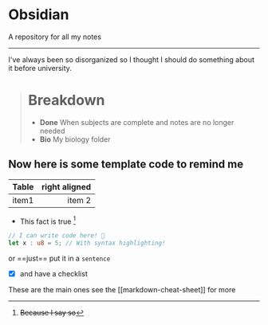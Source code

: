 # Obsidian
A repository for all my notes

---

I've always been so disorganized so I thought I should do something about it before university.

># Breakdown
>- **Done** When subjects are complete and notes are no longer needed
>- **Bio** My biology folder

## **Now here is some template code to remind me**
| Table | right aligned |
| ----- | -------------:|
| item1 |        item 2 |

- This fact is true [^1]

~~~rust
// I can write code here! 🦀
let x : u8 = 5; // With syntax highlighting!
~~~

or ==just== put it in a `sentence`

- [x] and have a checklist

These are the main ones see the [[markdown-cheat-sheet]] for more


[^1]:~~Because I say so~~

